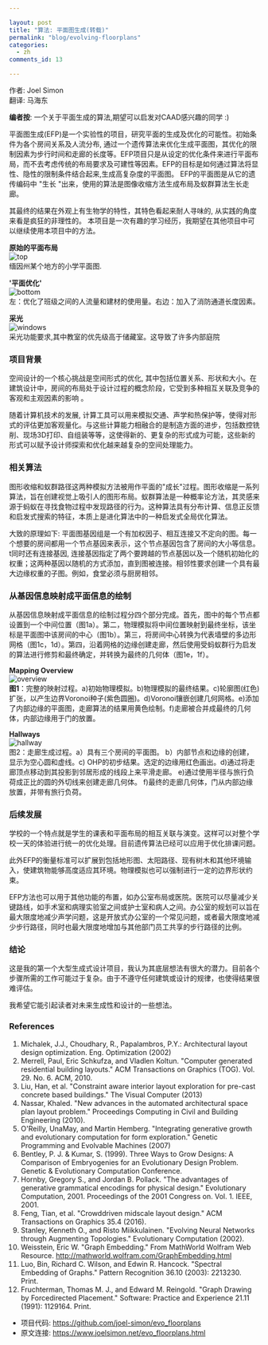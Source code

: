 ```yaml
---

layout: post
title: "算法: 平面图生成(转载)"
permalink: "blog/evolving-floorplans"
categories:
  - zh
comments_id: 13

---
```


作者: Joel Simon  
翻译: 马海东

**编者按**: 一个关于平面生成的算法,期望可以启发对CAAD感兴趣的同学 :) 

平面图生成(EFP)是一个实验性的项目，研究平面的生成及优化的可能性。初始条件为各个房间关系及人流分布, 通过一个遗传算法来优化生成平面图，其优化的限制因素为步行时间和走廊的长度等。EFP项目只是从设定的优化条件来进行平面布局，而不去考虑传统的布局要求及可建性等因素。EFP的目标是如何通过算法将显性、隐性的限制条件结合起来,生成高复杂度的平面图。 EFP的平面图是从它的遗传编码中 "生长 "出来，使用的算法是图像收缩方法生成布局及蚁群算法生长走廊。

其最终的结果在外观上有生物学的特性，其特色看起来耐人寻味的, 从实践的角度来看是疯狂的非理性的。 本项目是一次有趣的学习经历，我期望在其他项目中可以继续使用本项目中的方法。

**原始的平面布局**    
![top](/assets/images/13-evolvingFloorplans/results_top.png)    
缅因州某个地方的小学平面图.

**'平面优化'**  
![bottom](/assets/images/13-evolvingFloorplans/results_bottom.jpeg)    
左：优化了班级之间的人流量和建材的使用量。右边：加入了消防通道长度因素。

**采光**  
![windows](/assets/images/13-evolvingFloorplans/windows.jpg)  
采光功能要求,其中教室的优先级高于储藏室。这导致了许多内部庭院

### 项目背景

空间设计的一个核心挑战是空间形式的优化, 其中包括位置关系、形状和大小。在建筑设计中，房间的布局处于设计过程的概念阶段，它受到多种相互关联及竞争的客观和主观因素的影响 。

随着计算机技术的发展, 计算工具可以用来模拟交通、声学和热保护等，使得对形式的评估更加客观量化。与这些计算能力相融合的是制造方面的进步，包括数控铣削、现场3D打印、自组装等等，这使得新的、更复杂的形式成为可能，这些新的形式可以赋予设计师探索和优化越来越复杂的空间处理能力。

### 相关算法

图形收缩和蚁群路径这两种模拟方法被用作平面的"成长"过程。图形收缩是一系列算法，旨在创建视觉上吸引人的图形布局。蚁群算法是一种概率论方法，其灵感来源于蚂蚁在寻找食物过程中发现路径的行为。这种算法具有分布计算、信息正反馈和启发式搜索的特征，本质上是进化算法中的一种启发式全局优化算法。

大致的原理如下: 平面图基因组是一个有加权因子、相互连接又不定向的图。每一个想要的房间都用一个节点基因来表示，这个节点基因包含了房间的大小等信息。t同时还有连接基因, 连接基因指定了两个要跨越的节点基因以及一个随机初始化的权重；这两种基因以随机的方式添加，直到图被连接。相邻性要求创建一个具有最大边缘权重的子图。例如，食堂必须与厨房相邻。

### 从基因信息映射成平面信息的绘制

从基因信息映射成平面信息的绘制过程分四个部分完成。首先，图中的每个节点都设置到一个中间位置（图1a）。第二，物理模拟将中间位置映射到最终坐标，该坐标是平面图中该房间的中心（图1b）。第三，将房间中心转换为代表墙壁的多边形网格（图1c，1d）。第四，沿着网格的边缘创建走廊，然后使用受蚂蚁群行为启发的算法进行修剪和最终确定，并转换为最终的几何体（图1e，1f）。

**Mapping Overview**  
![overview](/assets/images/13-evolvingFloorplans/overview_figure.jpg)      
**图1**：完整的映射过程。a)初始物理模拟。b)物理模拟的最终结果。c)轮廓图(红色)扩张，以产生边界Voronoi种子(紫色圆圈)。d)Voronoi镶嵌创建几何网格。e)添加了内部边缘的平面图，走廊算法的结果用黄色绘制。f)走廊被合并成最终的几何体，内部边缘用于门的放置。

**Hallways**  
![hallway](/assets/images/13-evolvingFloorplans/hallway_process.jpg)      
图2：走廊生成过程。a）具有三个房间的平面图。 b）内部节点和边缘的创建，显示为空心圆和虚线。c) OHP的初步结果。选定的边缘用红色画出。d)通过将走廊顶点移动到其投影到邻居形成的线段上来平滑走廊。 e)通过使用半径与旅行负荷成正比的圆的外切线来创建走廊几何体。 f)最终的走廊几何体，门从内部边缘放置，并带有旅行负荷。

### 后续发展

学校的一个特点就是学生的课表和平面布局的相互关联与演变。这样可以对整个学校一天的体验进行统一的优化处理。目前遗传算法已经可以应用于优化排课问题。

此外EFP的衡量标准可以扩展到包括地形图、太阳路径、现有树木和其他环境输入，使建筑物能够高度适应其环境。物理模拟也可以强制进行一定的边界形状约束。

EFP方法也可以用于其他功能的布置，如办公室布局或医院。医院可以尽量减少关键路线，如手术室和病理实验室之间或护士室和病人之间。办公室的规划可以旨在最大限度地减少声学问题，这是开放式办公室的一个常见问题，或者最大限度地减少步行路径，同时也最大限度地增加与其他部门员工共享的步行路径的比例。

### 结论

这是我的第一个大型生成式设计项目，我认为其底层想法有很大的潜力。目前各个步骤所需的工作可能过于复杂。由于不遵守任何建筑或设计的规律，也使得结果很难评估。

我希望它能引起读者对未来生成性和设计的一些想法。


### References

1. Michalek, J.J., Choudhary, R., Papalambros, P.Y.: Architectural layout design optimization. Eng. Optimization (2002)
1. Merrell, Paul, Eric Schkufza, and Vladlen Koltun. "Computer generated residential building layouts." ACM Transactions on Graphics (TOG). Vol. 29. No. 6. ACM, 2010.
 1. Liu, Han, et al. "Constraint aware interior layout exploration for pre-cast concrete based buildings." The Visual Computer (2013)
 1. Nassar, Khaled. "New advances in the automated architectural space plan layout problem." Proceedings Computing in Civil and Building Engineering (2010).
 1. O'Reilly, UnaMay, and Martin Hemberg. "Integrating generative growth and evolutionary computation for form exploration." Genetic Programming and Evolvable Machines (2007)
 1. Bentley, P. J. & Kumar, S. (1999). Three Ways to Grow Designs: A Comparison of Embryogenies for an Evolutionary Design Problem. Genetic & Evolutionary Computation Conference.
 1. Hornby, Gregory S., and Jordan B. Pollack. "The advantages of generative grammatical encodings for physical design." Evolutionary Computation, 2001. Proceedings of the 2001 Congress on. Vol. 1. IEEE, 2001.
 1. Feng, Tian, et al. "Crowddriven midscale layout design." ACM Transactions on Graphics 35.4 (2016).
 1. Stanley, Kenneth O., and Risto Miikkulainen. "Evolving Neural Networks through Augmenting Topologies." Evolutionary Computation (2002).
 1. Weisstein, Eric W. "Graph Embedding." From MathWorld Wolfram Web Resource. http://mathworld.wolfram.com/GraphEmbedding.html
 1. Luo, Bin, Richard C. Wilson, and Edwin R. Hancock. "Spectral Embedding of Graphs." Pattern Recognition 36.10 (2003): 2213230. Print.
 1. Fruchterman, Thomas M. J., and Edward M. Reingold. "Graph Drawing by Forcedirected Placement." Software: Practice and Experience 21.11 (1991): 1129164. Print.


* 项目代码: https://github.com/joel-simon/evo_floorplans    
* 原文连接: https://www.joelsimon.net/evo_floorplans.html

